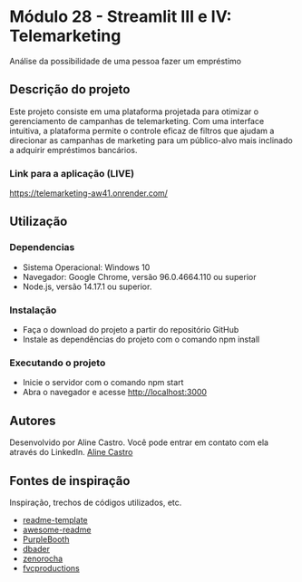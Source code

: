 # Módulo 28 - Streamlit III e IV: Telemarketing

Análise da possibilidade de uma pessoa fazer um empréstimo

## Descrição do projeto

Este projeto consiste em uma plataforma projetada para otimizar o gerenciamento de campanhas de telemarketing.
Com uma interface intuitiva, a plataforma permite o controle eficaz de filtros que ajudam a direcionar as 
campanhas de marketing para um público-alvo mais inclinado a adquirir empréstimos bancários.

### Link para a aplicação (LIVE)
https://telemarketing-aw41.onrender.com/

## Utilização

### Dependencias

* Sistema Operacional: Windows 10
* Navegador: Google Chrome, versão 96.0.4664.110 ou superior
* Node.js, versão 14.17.1 ou superior.

### Instalação

* Faça o download do projeto a partir do repositório GitHub
* Instale as dependências do projeto com o comando npm install

### Executando o projeto

* Inicie o servidor com o comando npm start
* Abra o navegador e acesse [http://localhost:3000](https://telemarketing-aw41.onrender.com/)


## Autores

Desenvolvido por Aline Castro. Você pode entrar em contato com ela através do LinkedIn.
[Aline Castro](https://www.linkedin.com/in/alinecastrosantos/)


## Fontes de inspiração

Inspiração, trechos de códigos utilizados, etc.
* [readme-template](https://gist.github.com/DomPizzie/7a5ff55ffa9081f2de27c315f5018afc)
* [awesome-readme](https://github.com/matiassingers/awesome-readme)
* [PurpleBooth](https://gist.github.com/PurpleBooth/109311bb0361f32d87a2)
* [dbader](https://github.com/dbader/readme-template)
* [zenorocha](https://gist.github.com/zenorocha/4526327)
* [fvcproductions](https://gist.github.com/fvcproductions/1bfc2d4aecb01a834b46)
